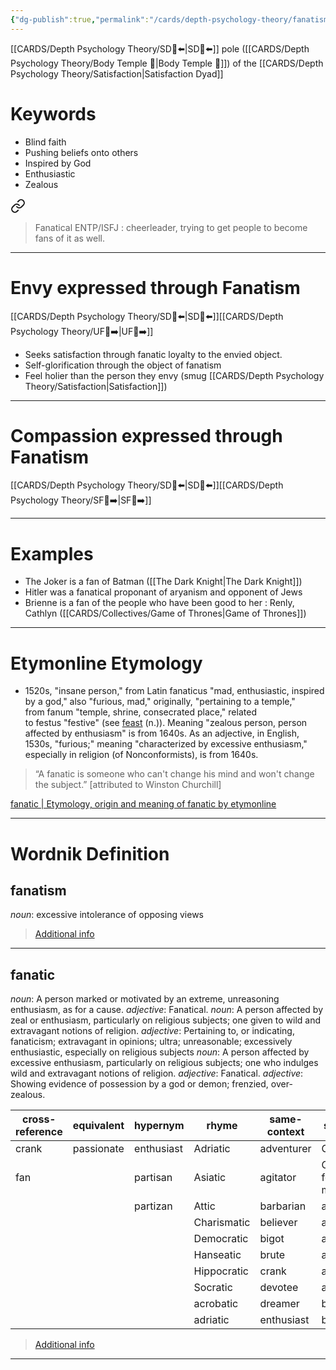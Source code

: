 ```yaml
---
{"dg-publish":true,"permalink":"/cards/depth-psychology-theory/fanatism/","created":"2022-12-31T17:40:38.411+01:00","updated":"2023-05-03T22:28:16.271+02:00"}
---
```


[[CARDS/Depth Psychology Theory/SD🤸⬅️\|SD🤸⬅️]] pole ([[CARDS/Depth Psychology Theory/Body Temple 🌳\|Body Temple 🌳]]) of the [[CARDS/Depth Psychology Theory/Satisfaction\|Satisfaction Dyad]] 

# Keywords 
- Blind faith 
- Pushing beliefs onto others 
- Inspired by God 
- Enthusiastic 
- Zealous 

<div class="transclusion internal-embed is-loaded"><a class="markdown-embed-link" href="/sources/contents/difference-between-ud-and-sd-c-s-joseph/#748f79" aria-label="Open link"><svg xmlns="http://www.w3.org/2000/svg" width="24" height="24" viewBox="0 0 24 24" fill="none" stroke="currentColor" stroke-width="2" stroke-linecap="round" stroke-linejoin="round" class="svg-icon lucide-link"><path d="M10 13a5 5 0 0 0 7.54.54l3-3a5 5 0 0 0-7.07-7.07l-1.72 1.71"></path><path d="M14 11a5 5 0 0 0-7.54-.54l-3 3a5 5 0 0 0 7.07 7.07l1.71-1.71"></path></svg></a><div class="markdown-embed">



> Fanatical ENTP/ISFJ : cheerleader, trying to get people to become fans of it as well. 

</div></div>

---
# Envy expressed through Fanatism 
[[CARDS/Depth Psychology Theory/SD🤸⬅️\|SD🤸⬅️]][[CARDS/Depth Psychology Theory/UF👤➡️\|UF👤➡️]]
- Seeks satisfaction through fanatic loyalty to the envied object.
- Self-glorification through the object of fanatism 
- Feel holier than the person they envy (smug [[CARDS/Depth Psychology Theory/Satisfaction\|Satisfaction]])

---
# Compassion expressed through Fanatism 
[[CARDS/Depth Psychology Theory/SD🤸⬅️\|SD🤸⬅️]][[CARDS/Depth Psychology Theory/SF🤸➡️\|SF🤸➡️]]

---
# Examples 
- The Joker is a fan of Batman ([[The Dark Knight\|The Dark Knight]])
- Hitler was a fanatical proponant of aryanism and opponent of Jews
- Brienne is a fan of the people who have been good to her : Renly, Cathlyn ([[CARDS/Collectives/Game of Thrones\|Game of Thrones]])

---
# Etymonline Etymology 
- 1520s, "insane person," from Latin fanaticus "mad, enthusiastic, inspired by a god," also "furious, mad," originally, "pertaining to a temple," from fanum "temple, shrine, consecrated place," related to festus "festive" (see [feast](https://www.etymonline.com/word/feast?ref=etymonline_crossreference#etymonline_v_1180 "Etymology, meaning and definition of feast ") (n.)). Meaning "zealous person, person affected by enthusiasm" is from 1640s. As an adjective, in English, 1530s, "furious;" meaning "characterized by excessive enthusiasm," especially in religion (of Nonconformists), is from 1640s.

> “A fanatic is someone who can't change his mind and won't change the subject.” [attributed to Winston Churchill]

[fanatic | Etymology, origin and meaning of fanatic by etymonline](https://www.etymonline.com/word/fanatic)

---
# Wordnik Definition 
## fanatism
*noun*: excessive intolerance of opposing views

> [Additional info](https://www.wordnik.com/words/fanatism)

---
## fanatic
*noun*: A person marked or motivated by an extreme, unreasoning enthusiasm, as for a cause.
*adjective*: Fanatical.
*noun*: A person affected by zeal or enthusiasm, particularly on religious subjects; one given to wild and extravagant notions of religion.
*adjective*: Pertaining to, or indicating, fanaticism; extravagant in opinions; ultra; unreasonable; excessively enthusiastic, especially on religious subjects
*noun*: A person affected by excessive enthusiasm, particularly on religious subjects; one who indulges wild and extravagant notions of religion.
*adjective*: <xref>Fanatical</xref>.
*adjective*: Showing evidence of possession by a god or demon; frenzied, over-zealous.

| cross-reference |equivalent |hypernym |rhyme |same-context |synonym |
| --- | --- | --- | --- | --- | --- |
| crank | passionate | enthusiast | Adriatic | adventurer | Christian |
| fan |  | partisan | Asiatic | agitator | God-fearing man |
|  |  | partizan | Attic | barbarian | accepter |
|  |  |  | Charismatic | believer | addict |
|  |  |  | Democratic | bigot | aficionado |
|  |  |  | Hanseatic | brute | alien |
|  |  |  | Hippocratic | crank | aliene |
|  |  |  | Socratic | devotee | ass |
|  |  |  | acrobatic | dreamer | bedlamite |
|  |  |  | adriatic | enthusiast | believer |

> [Additional info](https://www.wordnik.com/words/fanatic)

---
